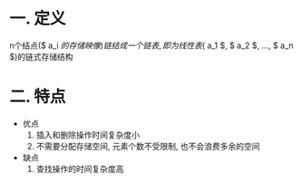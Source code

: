 # 一. 定义

n个结点($ a_i $的存储映像)链结成一个链表, 即为线性表($ a_1 $, $ a_2 $, ..., $ a_n $)的链式存储结构



# 二. 特点

- 优点
  1. 插入和删除操作时间复杂度小
  2. 不需要分配存储空间, 元素个数不受限制, 也不会浪费多余的空间
- 缺点
  1. 查找操作的时间复杂度高

